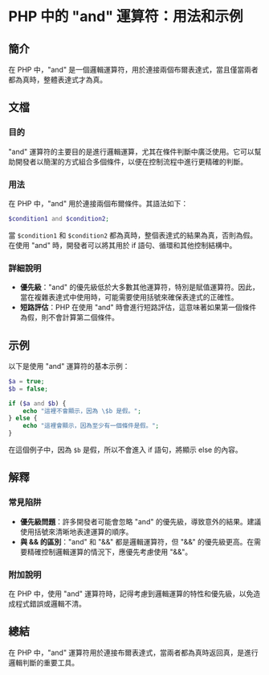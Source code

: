 <!--
Meta Description: # PHP 中的 "and" 運算符：用法和示例 ## 簡介 在 PHP 中，"and" 是一個邏輯運算符，用於連接兩個布爾表達式，當且僅當兩者都為真時，整體表達式才為真。 ## 文檔 ### 目的 "and" 運算符的主要目的是進行邏輯運算，尤其在條件判斷中廣泛使用。它可以幫助開發者以簡潔的方式組...
Meta Keywords: php, condition1, condition2, 在使用, echo
-->

# PHP 中的 "and" 運算符：用法和示例

## 簡介
在 PHP 中，"and" 是一個邏輯運算符，用於連接兩個布爾表達式，當且僅當兩者都為真時，整體表達式才為真。

## 文檔
### 目的
"and" 運算符的主要目的是進行邏輯運算，尤其在條件判斷中廣泛使用。它可以幫助開發者以簡潔的方式組合多個條件，以便在控制流程中進行更精確的判斷。

### 用法
在 PHP 中，"and" 用於連接兩個布爾條件。其語法如下：

```php
$condition1 and $condition2;
```

當 `$condition1` 和 `$condition2` 都為真時，整個表達式的結果為真，否則為假。在使用 "and" 時，開發者可以將其用於 if 語句、循環和其他控制結構中。

### 詳細說明
- **優先級**："and" 的優先級低於大多數其他運算符，特別是賦值運算符。因此，當在複雜表達式中使用時，可能需要使用括號來確保表達式的正確性。
- **短路評估**：PHP 在使用 "and" 時會進行短路評估，這意味著如果第一個條件為假，則不會計算第二個條件。

## 示例
以下是使用 "and" 運算符的基本示例：

```php
$a = true;
$b = false;

if ($a and $b) {
    echo "這裡不會顯示，因為 \$b 是假。";
} else {
    echo "這裡會顯示，因為至少有一個條件是假。";
}
```

在這個例子中，因為 `$b` 是假，所以不會進入 if 語句，將顯示 else 的內容。

## 解釋
### 常見陷阱
- **優先級問題**：許多開發者可能會忽略 "and" 的優先級，導致意外的結果。建議使用括號來清晰地表達運算的順序。
- **與 && 的區別**："and" 和 "&&" 都是邏輯運算符，但 "&&" 的優先級更高。在需要精確控制邏輯運算的情況下，應優先考慮使用 "&&"。

### 附加說明
在 PHP 中，使用 "and" 運算符時，記得考慮到邏輯運算的特性和優先級，以免造成程式錯誤或邏輯不清。

## 總結
在 PHP 中，"and" 運算符用於連接布爾表達式，當兩者都為真時返回真，是進行邏輯判斷的重要工具。